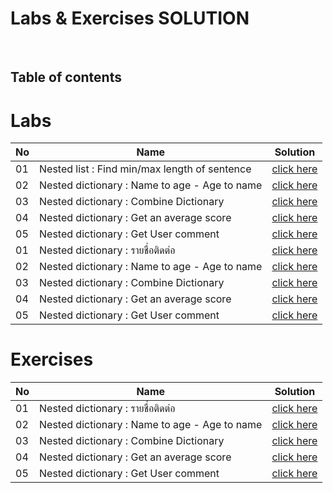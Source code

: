 # Labs & Exercises SOLUTION

<br/>

## Table of contents

# Labs

| No  | Name                                            | Solution                                                 |
|-----|-------------------------------------------------|----------------------------------------------------------|
| 01  | Nested list : Find min/max length of sentence    | [click here](https://pxnchxn.github.io/nested_dict_q_1/) |
| 02  | Nested dictionary : Name to age - Age to name    | [click here](https://pxnchxn.github.io/nested_dict_q_2/) |
| 03  | Nested dictionary : Combine Dictionary           | [click here](https://pxnchxn.github.io/nested_dict_q_3/) |
| 04  | Nested dictionary : Get an average score         | [click here](https://pxnchxn.github.io/nested_dict_q_4/) |
| 05  | Nested dictionary : Get User comment             | [click here](https://pxnchxn.github.io/nested_dict_q_5/) |
| 01  | Nested dictionary : รายชื่อติดต่อ                 | [click here](https://pxnchxn.github.io/nested_dict_q_1/) |
| 02  | Nested dictionary : Name to age - Age to name    | [click here](https://pxnchxn.github.io/nested_dict_q_2/) |
| 03  | Nested dictionary : Combine Dictionary           | [click here](https://pxnchxn.github.io/nested_dict_q_3/) |
| 04  | Nested dictionary : Get an average score         | [click here](https://pxnchxn.github.io/nested_dict_q_4/) |
| 05  | Nested dictionary : Get User comment             | [click here](https://pxnchxn.github.io/nested_dict_q_5/) |

# Exercises

| No  | Name                                            | Solution                                                 |
|-----|-------------------------------------------------|----------------------------------------------------------|
| 01  | Nested dictionary : รายชื่อติดต่อ                 | [click here](https://pxnchxn.github.io/nested_dict_q_1/) |
| 02  | Nested dictionary : Name to age - Age to name    | [click here](https://pxnchxn.github.io/nested_dict_q_2/) |
| 03  | Nested dictionary : Combine Dictionary           | [click here](https://pxnchxn.github.io/nested_dict_q_3/) |
| 04  | Nested dictionary : Get an average score         | [click here](https://pxnchxn.github.io/nested_dict_q_4/) |
| 05  | Nested dictionary : Get User comment             | [click here](https://pxnchxn.github.io/nested_dict_q_5/) |
